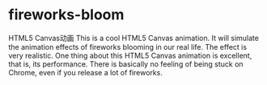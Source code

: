 # fireworks-bloom
HTML5 Canvas动画
This is a cool HTML5 Canvas animation. It will simulate the animation effects of fireworks blooming in our real life. The effect is very realistic. One thing about this HTML5 Canvas animation is excellent, that is, its performance. There is basically no feeling of being stuck on Chrome, even if you release a lot of fireworks.
